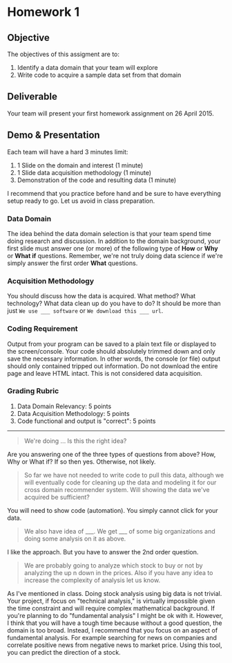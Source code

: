 # Homework 1

## Objective

The objectives of this assigment are to:

1. Identify a data domain that your team will explore
2. Write code to acquire a sample data set from that domain

## Deliverable

Your team will present your first homework assignment on 26 April 2015.

## Demo & Presentation

Each team will have a hard 3 minutes limit:
 
1. 1 Slide on the domain and interest (1 minute)
2. 1 Slide data acquisition methodology (1 minute)
3. Demonstration of the code and resulting data (1 minute)

I recommend that you practice before hand and be sure to have everything setup ready to go.  Let us avoid in class preparation. 

### Data Domain

The idea behind the data domain selection is that your team spend time doing research and discussion.  In addition to the domain background, your first slide must answer one (or more) of the following type of **How** or **Why** or **What if** questions.  Remember, we're not truly doing data science if we're simply answer the first order **What** questions.

### Acquisition Methodology

You should discuss how the data is acquired.  What method?  What technology?  What data clean up do you have to do?  It should be more than just `We use ___ software` or `We download this ___ url`.

### Coding Requirement

Output from your program can be saved to a plain text file or displayed to the screen/console.  Your code should absolutely trimmed down and only save the necessary information.  In other words, the console (or file) output should only contained tripped out information.  Do not download the entire page and leave HTML intact.  This is not considered data acquisition.

### Grading Rubric

1. Data Domain Relevancy: 5 points
2. Data Acquisition Methodology: 5 points
3. Code functional and output is "correct": 5 points

---

> We're doing ... Is this the right idea?

Are you answering one of the three types of questions from above?  How, Why or What if?  If so then yes.  Otherwise, not likely.

> So far we have not needed to write code to pull this data, although we will eventually code for cleaning up the data and modeling it for our cross domain recommender system. Will showing the data we've acquired be sufficient?

You will need to show code (automation).  You simply cannot click for your data.

> We also have idea of ___. We get ___ of some big organizations and doing some analysis on it as above.

I like the approach.  But you have to answer the 2nd order question.

> We are probably going to analyze which stock to buy or not by analyzing the up n down in the prices. Also if you have any idea to increase the complexity of analysis let us know.

As I've mentioned in class.  Doing stock analysis using big data is not trivial.  Your project, if focus on "technical analysis," is virtually impossible given the time constraint and will require complex mathematical background.  If you're planning to do "fundamental analysis" I might be ok with it.  However, I think that you will have a tough time because without a good question, the domain is  too broad.  Instead, I recommend that you focus on an aspect of fundamental analysis.  For example searching for news on companies and correlate positive news from negative news to market price.  Using this tool, you can predict the direction of a stock.


